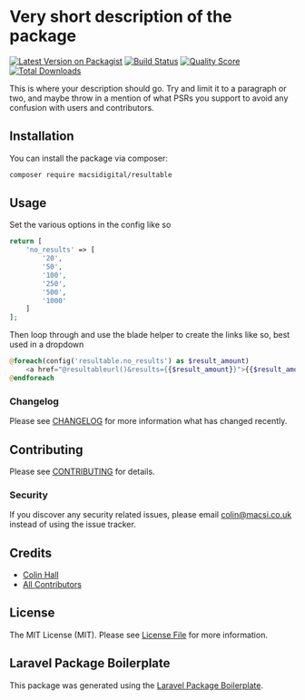  # Very short description of the package

[![Latest Version on Packagist](https://img.shields.io/packagist/v/macsidigital/resultable.svg?style=flat-square)](https://packagist.org/packages/macsidigital/resultable)
[![Build Status](https://img.shields.io/travis/macsidigital/resultable/master.svg?style=flat-square)](https://travis-ci.org/macsidigital/resultable)
[![Quality Score](https://img.shields.io/scrutinizer/g/macsidigital/resultable.svg?style=flat-square)](https://scrutinizer-ci.com/g/macsidigital/resultable)
[![Total Downloads](https://img.shields.io/packagist/dt/macsidigital/resultable.svg?style=flat-square)](https://packagist.org/packages/macsidigital/resultable)

This is where your description should go. Try and limit it to a paragraph or two, and maybe throw in a mention of what PSRs you support to avoid any confusion with users and contributors.

## Installation

You can install the package via composer:

```bash
composer require macsidigital/resultable
```

## Usage

Set the various options in the config like so

``` php
return [
	'no_results' => [
		'20',
		'50',
		'100',
		'250',
		'500',
		'1000'
	]
];
```

Then loop through and use the blade helper to create the links like so, best used in a dropdown

``` php
@foreach(config('resultable.no_results') as $result_amount)
	<a href="@resultableurl()&results={{$result_amount}}">{{$result_amount}}</a>
@endforeach
```

### Changelog

Please see [CHANGELOG](CHANGELOG.md) for more information what has changed recently.

## Contributing

Please see [CONTRIBUTING](CONTRIBUTING.md) for details.

### Security

If you discover any security related issues, please email colin@macsi.co.uk instead of using the issue tracker.

## Credits

- [Colin Hall](https://github.com/macsidigital)
- [All Contributors](../../contributors)

## License

The MIT License (MIT). Please see [License File](LICENSE.md) for more information.

## Laravel Package Boilerplate

This package was generated using the [Laravel Package Boilerplate](https://laravelpackageboilerplate.com).